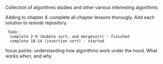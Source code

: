 Collection of algorithms studies and other various interesting algorithms

Adding to chapter 4:
     complete all chapter lessons thorougly. Add each solution to remote repository.
     
     Todo:
      complete 2-9 (bubble sort, and mergesort) - finished
      complete 10-14 (insertion sort) - started
     
focus points: understanding how algorithms work under the hood. What works when, and why
